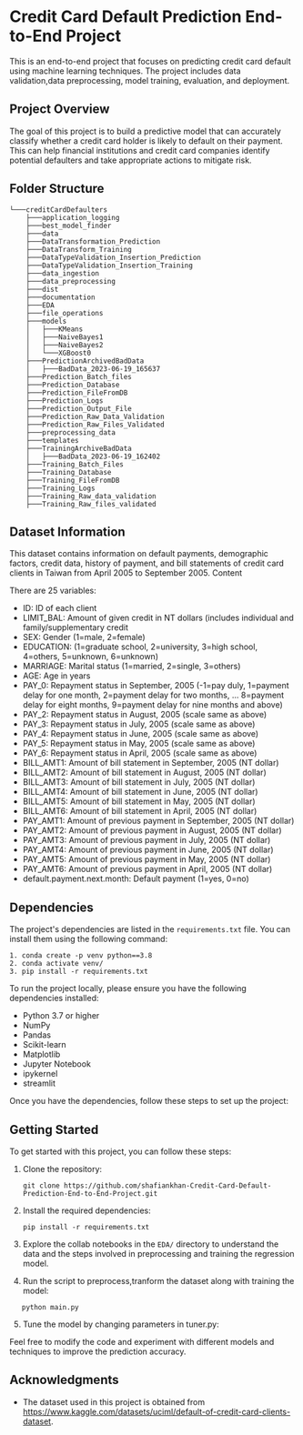 
# Credit Card Default Prediction End-to-End Project

This is an end-to-end project that focuses on predicting credit card default using machine learning techniques. The project includes data validation,data preprocessing, model training, evaluation, and deployment.

## Project Overview

The goal of this project is to build a predictive model that can accurately classify whether a credit card holder is likely to default on their payment. This can help financial institutions and credit card companies identify potential defaulters and take appropriate actions to mitigate risk.

## Folder Structure
```
└───creditCardDefaulters
    ├───application_logging
    ├───best_model_finder
    ├───data
    ├───DataTransformation_Prediction
    ├───DataTransform_Training
    ├───DataTypeValidation_Insertion_Prediction
    ├───DataTypeValidation_Insertion_Training
    ├───data_ingestion
    ├───data_preprocessing
    ├───dist
    ├───documentation
    ├───EDA
    ├───file_operations
    ├───models
    │   ├───KMeans
    │   ├───NaiveBayes1
    │   ├───NaiveBayes2
    │   └───XGBoost0
    ├───PredictionArchivedBadData
    │   ├───BadData_2023-06-19_165637
    ├───Prediction_Batch_files
    ├───Prediction_Database
    ├───Prediction_FileFromDB
    ├───Prediction_Logs
    ├───Prediction_Output_File
    ├───Prediction_Raw_Data_Validation
    ├───Prediction_Raw_Files_Validated
    ├───preprocessing_data
    ├───templates
    ├───TrainingArchiveBadData
    │   ├───BadData_2023-06-19_162402
    ├───Training_Batch_Files
    ├───Training_Database
    ├───Training_FileFromDB
    ├───Training_Logs
    ├───Training_Raw_data_validation
    ├───Training_Raw_files_validated
```

## Dataset Information

This dataset contains information on default payments, demographic factors, credit data, history of payment, and bill statements of credit card clients in Taiwan from April 2005 to September 2005.
Content

There are 25 variables:

- ID: ID of each client
- LIMIT_BAL: Amount of given credit in NT dollars (includes individual and family/supplementary credit
- SEX: Gender (1=male, 2=female)
- EDUCATION: (1=graduate school, 2=university, 3=high school, 4=others, 5=unknown, 6=unknown)
- MARRIAGE: Marital status (1=married, 2=single, 3=others)
- AGE: Age in years
-  PAY_0: Repayment status in September, 2005 (-1=pay duly, 1=payment delay for one month, 2=payment delay for two months, … 8=payment delay for eight months, 9=payment delay for nine months and above)
- PAY_2: Repayment status in August, 2005 (scale same as above)
-    PAY_3: Repayment status in July, 2005 (scale same as above)
-    PAY_4: Repayment status in June, 2005 (scale same as above)
-    PAY_5: Repayment status in May, 2005 (scale same as above)
-    PAY_6: Repayment status in April, 2005 (scale same as above)
-    BILL_AMT1: Amount of bill statement in September, 2005 (NT dollar)
-    BILL_AMT2: Amount of bill statement in August, 2005 (NT dollar)
-    BILL_AMT3: Amount of bill statement in July, 2005 (NT dollar)
-    BILL_AMT4: Amount of bill statement in June, 2005 (NT dollar)
-    BILL_AMT5: Amount of bill statement in May, 2005 (NT dollar)
-    BILL_AMT6: Amount of bill statement in April, 2005 (NT dollar)
-    PAY_AMT1: Amount of previous payment in September, 2005 (NT dollar)
-    PAY_AMT2: Amount of previous payment in August, 2005 (NT dollar)
-    PAY_AMT3: Amount of previous payment in July, 2005 (NT dollar)
-    PAY_AMT4: Amount of previous payment in June, 2005 (NT dollar)
-    PAY_AMT5: Amount of previous payment in May, 2005 (NT dollar)
-    PAY_AMT6: Amount of previous payment in April, 2005 (NT dollar)
-    default.payment.next.month: Default payment (1=yes, 0=no)


## Dependencies

The project's dependencies are listed in the `requirements.txt` file. You can install them using the following command:

```
1. conda create -p venv python==3.8
2. conda activate venv/ 
3. pip install -r requirements.txt

```
To run the project locally, please ensure you have the following dependencies installed:

- Python 3.7 or higher
- NumPy
- Pandas
- Scikit-learn
- Matplotlib
- Jupyter Notebook 
- ipykernel
- streamlit

Once you have the dependencies, follow these steps to set up the project:

## Getting Started

To get started with this project, you can follow these steps:

1. Clone the repository:

   ```
   git clone https://github.com/shafiankhan-Credit-Card-Default-Prediction-End-to-End-Project.git
   ```

2. Install the required dependencies:

   ```
   pip install -r requirements.txt
   ```

3. Explore the collab notebooks in the `EDA/` directory to understand the data and the steps involved in preprocessing and training the regression model.

4. Run the script to preprocess,tranform the dataset along with training the model:

```
   python main.py
  ```


5. Tune the model by changing parameters in tuner.py:

 

Feel free to modify the code and experiment with different models and techniques to improve the prediction accuracy.



## Acknowledgments

- The dataset used in this project is obtained from https://www.kaggle.com/datasets/uciml/default-of-credit-card-clients-dataset.






